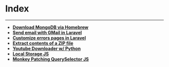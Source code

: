 # Index
---

- **[Download MongoDB via Homebrew](./download-mongodb-brew.md)**
- **[Send email with GMail in Laravel](./email-gmail-laravel.md)**
- **[Customize errors pages in Laravel](./customize-laravel-errors-pages.md)**
- **[Extract contents of a ZIP file](./unzip.php.md)**
- **[Youtube Downloader w/ Python](./yt-downloader.md)**
- **[Local Storage JS](./local-storage-javascript.md)**
- **[Monkey Patching QuerySelector JS](./monkey-patching-selector-javascript.md)**